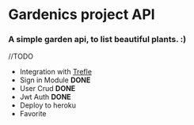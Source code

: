 # Gardenics project API

### A simple garden api, to list beautiful plants. :)

//TODO

- Integration with <a href="https://docs.trefle.io/docs/guides/getting-started" target="_blank">Trefle</a>
- Sign in Module <b>DONE</b>
- User Crud <b>DONE</b>
- Jwt Auth <b>DONE</b>
- Deploy to heroku
- Favorite
